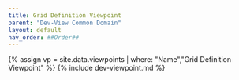```yaml
---
title: Grid Definition Viewpoint
parent: "Dev-View Common Domain"
layout: default
nav_order: ##Order##
---
```

{% assign vp = site.data.viewpoints | where: "Name","Grid Definition Viewpoint" %}
{% include dev-viewpoint.md %}